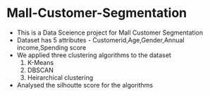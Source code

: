 # Mall-Customer-Segmentation


 * This is a Data Sceience project for Mall Customer Segmentation
 * Dataset has 5 attributes - Customerid,Age,Gender,Annual income,Spending score
 * We applied three clustering algorithms to the dataset
     1. K-Means
     2. DBSCAN
     3. Heirarchical clustering
 * Analysed the silhoutte score for the algorithms
